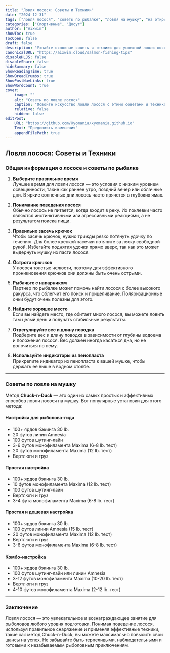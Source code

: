 ```yaml
---
title: "Ловля лосося: Советы и Техники"
date: "2024-12-31"
tags: ["ловля лосося", "советы по рыбалке", "ловля на мушку", "на открытом воздухе"]
categories: ["Спортивные", "Досуг"]
author: ["Aixwim"]
showToc: true
TocOpen: false
draft: false
description: "Узнайте основные советы и техники для успешной ловли лосося, включая общие рекомендации и настройки для ловли на мушку."
canonicalURL: "https://aixwim.cloud/salmon-fishing-tips"
disableHLJS: false
disableShare: false
hideSummary: false
ShowReadingTime: true
ShowBreadCrumbs: true
ShowPostNavLinks: true
ShowWordCount: true
cover:
    image: ""
    alt: "Советы по ловле лосося"
    caption: "Освойте искусство ловли лосося с этими советами и техниками."
    relative: false
    hidden: false
editPost:
    URL: "https://github.com/Xyomania/xyomania.github.io"
    Text: "Предложить изменения"
    appendFilePath: true
---
```


## Ловля лосося: Советы и Техники

### **Общая информация о лососе и советы по рыбалке**

1. **Выберите правильное время**  
   Лучшее время для ловли лосося — это условия с низким уровнем освещенности, такие как раннее утро, поздний вечер или облачные дни. В яркие солнечные дни лосось часто прячется в глубоких ямах.

2. **Понимание поведения лосося**  
   Обычно лосось не питается, когда входит в реку. Их поклевки часто являются инстинктивными или агрессивными реакциями, а не результатом поиска пищи.

3. **Правильно засечь крючок**  
   Чтобы засечь крючок, нужно трижды резко потянуть удочку по течению. Для более крепкой засечки потяните за леску свободной рукой. Избегайте поднятия удочки прямо вверх, так как это может выдернуть мушку из пасти лосося.

4. **Острота крючков**  
   У лосося толстые челюсти, поэтому для эффективного проникновения крючков они должны быть очень острыми.

5. **Рыбачьте с напарником**  
   Партнер по рыбалке может помочь найти лосося с более высокого ракурса, что облегчит его поиск и прицеливание. Поляризационные очки будут очень полезны для этого.

6. **Найдите хорошее место**  
   Если вы найдете место, где обитает много лосося, вы можете ловить там целый день и получать стабильные результаты.

7. **Отрегулируйте вес и длину поводка**  
   Подберите вес и длину поводка в зависимости от глубины водоема и положения лосося. Вес должен иногда касаться дна, но не волочиться по нему.

8. **Используйте индикаторы из пенопласта**  
   Прикрепите индикатор из пенопласта к вашей мушке, чтобы держать её выше в водном столбе.

---

### **Советы по ловле на мушку**

Метод **Chuck-n-Duck** — это один из самых простых и эффективных способов ловли лосося на мушку. Вот популярные установки для этого метода:

#### **Настройка для рыболова-гида**
- 100+ ярдов бэкинга 30 lb.  
- 20 футов линии Amnesia  
- 100 футов шутинг-лайн  
- 3-6 футов монофиламента Maxima (6-8 lb. тест)  
- 20 футов монофиламента Maxima (12 lb. тест)  
- Вертлюги и груз  

#### **Простая настройка**
- 100+ ярдов бэкинга 30 lb.  
- 10 футов монофиламента Maxima (12 lb. тест)  
- 100 футов шутинг-лайн  
- Вертлюги и груз  
- 3-4 фута монофиламента Maxima (6-8 lb. тест)  

#### **Простая и дешевая настройка**
- 100+ ярдов бэкинга 30 lb.  
- 100 футов линии Amnesia (15 lb. тест)  
- 20 футов монофиламента Maxima (12 lb. тест)  
- Вертлюги и груз  
- 3-6 футов монофиламента Maxima (6-8 lb. тест)  

#### **Комбо-настройка**
- 100+ ярдов бэкинга 30 lb.  
- 100 футов шутинг-лайн или линии Amnesia  
- 3-12 футов монофиламента Maxima (10-20 lb. тест)  
- Вертлюги и груз  
- 4-10 футов монофиламента Maxima (2-12 lb. тест)  

---

### **Заключение**

Ловля лосося — это увлекательное и вознаграждающее занятие для рыболовов любого уровня подготовки. Понимая поведение лосося, используя правильное снаряжение и применяя эффективные техники, такие как метод Chuck-n-Duck, вы можете максимально повысить свои шансы на успех. Не забывайте быть терпеливыми, наблюдательными и готовыми к незабываемым рыболовным приключениям.
